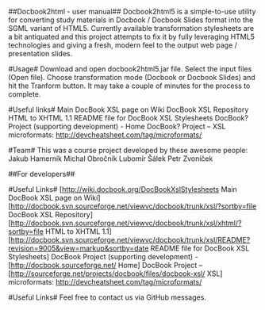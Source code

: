 ##Docbook2html - user manual##
Docbook2html5 is a simple-to-use utility for converting study materials in Docbook / Docbook Slides format into the SGML variant of HTML5. Currently available transformation stylesheets are a bit antiquated and this project attempts to fix it by fully leveraging HTML5 technologies and giving a fresh, modern feel to the output web page / presentation slides.

#Usage#
Download and open docbook2html5.jar file. 
Select the input files (Open file). 
Choose transformation mode (Docbook or Docbook Slides) and hit the Tranform button.
It may take a couple of minutes for the process to complete.

#Useful links#
Main DocBook XSL page on Wiki
DocBook XSL Repository
HTML to XHTML 1.1
README file for DocBook XSL Stylesheets
DocBook? Project (supporting development) - Home
DocBook? Project – XSL
microformats: http://devcheatsheet.com/tag/microformats/

#Team#
This was a course project developed by these awesome people:
Jakub Hamerník
Michal Obročník
Lubomír Šálek
Petr Zvoníček

##For developers##

#Useful Links#
[http://wiki.docbook.org/DocBookXslStylesheets Main DocBook XSL page on Wiki]
[http://docbook.svn.sourceforge.net/viewvc/docbook/trunk/xsl/?sortby=file DocBook XSL Repository]
[http://docbook.svn.sourceforge.net/viewvc/docbook/trunk/xsl/xhtml/?sortby=file HTML to XHTML 1.1]
[http://docbook.svn.sourceforge.net/viewvc/docbook/trunk/xsl/README?revision=9005&view=markup&sortby=date README file for DocBook XSL Stylesheets]
DocBook Project (supporting development) - [http://docbook.sourceforge.net/ Home]
DocBook Project – [http://sourceforge.net/projects/docbook/files/docbook-xsl/ XSL]
microformats: http://devcheatsheet.com/tag/microformats/

#Useful Links#
Feel free to contact us via GitHub messages.